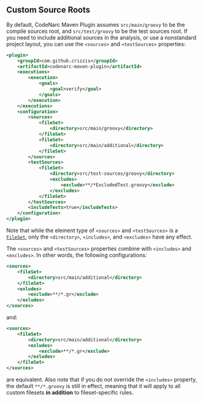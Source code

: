 ## Custom Source Roots

By default, CodeNarc Maven Plugin assumes `src/main/groovy` to be the compile sources root, and `src/test/groovy` to be the test sources root. 
If you need to include additional sources in the analysis, or use a nonstandard project layout, you can use the `<sources>` and `<testSources>` properties:

```xml
<plugin>
    <groupId>com.github.crizzis</groupId>
    <artifactId>codenarc-maven-plugin</artifactId>
    <executions>
        <execution>
            <goals>
                <goal>verify</goal>
            </goals>
        </execution>
    </executions>
    <configuration>
        <sources>
            <fileSet>
                <directory>src/main/groovy</directory>
            </fileSet>
            <fileSet>
                <directory>src/main/additional</directory>
            </fileSet>
        </sources>
        <testSources>
            <fileSet>
                <directory>src/test-sources/groovy</directory>
                <excludes>
                    <exclude>**/*ExcludedTest.groovy</exclude>
                </excludes>
            </fileSet>
        </testSources>
        <includeTests>true</includeTests>
    </configuration>
</plugin>
``` 
Note that while the element type of `<sources>` and `<testSources>` is a [`FileSet`](https://maven.apache.org/shared/file-management/fileset.html), only the `<directory>`, `<includes>`, and `<excludes>` have any effect. 

The `<sources>` and `<testSources>` properties combine with `<includes>` and `<excludes>`. In other words, the following configurations: 

```xml
<sources>
    <fileSet>
        <directory>src/main/additional</directory>
    </fileSet>
    <exludes>
        <exclude>**/*.gr</exclude>    
    </exludes>
</sources>
```
and: 
```xml
<sources>
    <fileSet>
        <directory>src/main/additional</directory>
        <exludes>
            <exclude>**/*.gr</exclude>    
        </exludes>
    </fileSet>
</sources>
```
are equivalent. Also note that if you do not override the `<includes>` property, the default `**/*.groovy` is still in effect, meaning that it will apply to all custom filesets **in addition** to fileset-specific rules.  